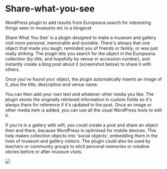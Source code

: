Share-what-you-see
==================

WordPress plugin to add results from Europeana search for interesting things seen in museums etc to a blogpost

Share What You See' is a plugin designed to make a museum and gallery visit more personal, memorable and sociable.  There's always that one object that made you laugh, reminded you of friends or family, or was just really striking.  The plugin lets you search for the object in the Europeana collection (by title, and hopefully by venue or accession number), and instantly create a blog post about it (screenshot below) to share it with others.

Once you've found your object, the plugin automatically inserts an image of it, plus the title, description and venue name.

You can then add your own text and whatever other media you like.  The  plugin stores the originally retrieved information in custom fields so it's always there for reference if it's updated in the post.  Once an image or other media item is added, you can use all the usual WordPress tools to edit it.

If you're in a gallery with wifi, you could create a post and share an object then and there, because WordPress is optimised for mobile devices.  This help makes collection objects into 'social objects', embedding them in the lives of museum and gallery visitors.  The plugin could also be used by teachers or community groups to elicit personal memories or creative stories before or after museum visits.

<img src="http://1.bp.blogspot.com/-DFZ2OcUj8ps/TfOpCEJLDNI/AAAAAAAAAEE/NO8muIyzltM/s1600/SWYS4_pre-populatedblogpost.png">
